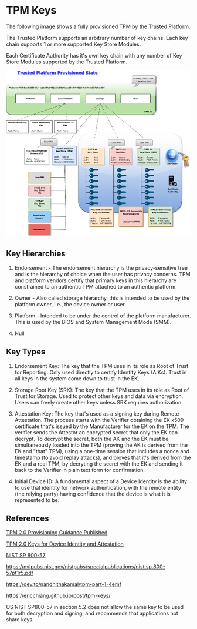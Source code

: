 # TPM Keys

The following image shows a fully provisioned TPM by the Trusted Platform. 

The Trusted Platform supports an arbitrary number of key chains. Each key chain supports 1 or more supported Key Store Modules. 

Each Certificate Authority has it's own key chain with any number of Key Store Modules supported by the Trusted Platform.

![Trusted Platform Provisioned TPM](assets/tpm-provisioned.drawio.png?raw=true "Trusted Platform Provisioned TPM")


## Key Hierarchies

1. Endorsement - The endorsement hierarchy is the privacy-sensitive tree and is the hierarchy of choice when the user has privacy concerns. TPM and platform vendors certify that primary keys in this hierarchy are constrained to an authentic TPM attached to an authentic platform.

2. Owner - Also called storage hierarchy, this is intended to be used by the platform owner, i.e., the device owner or user

3. Platform - Intended to be under the control of the platform manufacturer. This is used by the BIOS and System Management Mode (SMM).

4. Null

## Key Types

1. Endorsement Key: The key that the TPM uses in its role as Root of Trust for Reporting. Only used directly to certify Identity Keys (AIKs). Trust in all keys in the system come down to trust in the EK.

2. Storage Root Key (SRK): The key that the TPM uses in its role as
Root of Trust for Storage. Used to protect other keys and data via encryption. Users can freely create other keys unless SRK requires authorization

3. Attestation Key: The key that's used as a signing key during Remote Attestation. The process starts with the Verifier obtaining the EK x509 certificate that's issued by the Manufacturer for the EK on the TPM. The verifier sends the Attestor an encrypted secret that only the EK can decrypt. To decrypt the secret, both the AK and the EK must be simultaneously loaded into the TPM (proving the AK is derived from the EK and "that" TPM), using a one-time session that includes a nonce and timestamp (to avoid replay attacks), and proves that it's derived from the EK and a real TPM, by decryting the secret with the EK and sending it back to the Verifier in plain text form for confirmation.

4. Initial Device ID: A fundamental aspect of a Device Identity is the ability to use that identity for network authentication, with the
remote entity (the relying party) having confidence that the device is what it is represented to be.


## References

[TPM 2.0 Provisioning Guidance Published](https://trustedcomputinggroup.org/wp-content/uploads/TCG-TPM-v2.0-Provisioning-Guidance-Published-v1r1.pdf)

[TPM 2.0 Keys for Device Identity and Attestation](https://trustedcomputinggroup.org/wp-content/uploads/TPM-2p0-Keys-for-Device-Identity-and-Attestation_v1_r12_pub10082021.pdf)

[NIST SP 800-57](https://trustedcomputinggroup.org/wp-content/uploads/TCG_IWG_EKCredentialProfile_v2p3_r2_pub.pdf)

https://nvlpubs.nist.gov/nistpubs/specialpublications/nist.sp.800-57pt1r5.pdf

https://dev.to/nandhithakamal/tpm-part-1-4emf

https://ericchiang.github.io/post/tpm-keys/

US NIST SP800-57 in section 5.2 does not allow the same key to be used for both decryption and signing, and recommends that applications not share keys.
